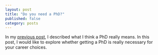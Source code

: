```yaml
---
layout: post
title: "Do you need a PhD?"
published: false
category: posts
---
```


In my [previous post](/post/phd/2013/07/04/what-is-a-phd.html), I
described what I think a PhD really means. In this post, I would like to
explore whether getting a PhD is really necessary for your career
choices.
